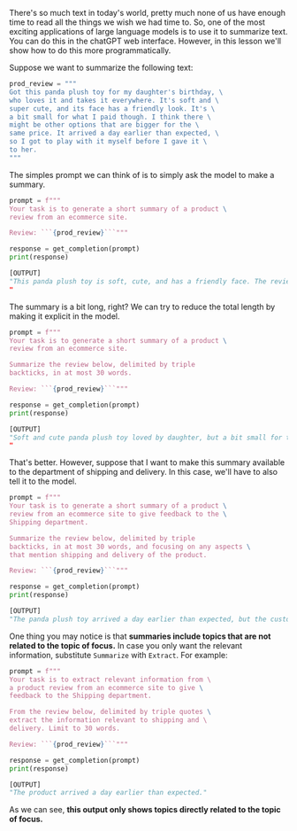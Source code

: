 There's so much text in today's world, pretty much none of us have enough time to read all the things we wish we had time to. So, one of the most exciting applications  of large language models is to use it to summarize text. You can do this in the chatGPT web interface. However, in this lesson we'll show how to do this more programmatically. 

Suppose we want to summarize the following text:

```python
prod_review = """
Got this panda plush toy for my daughter's birthday, \
who loves it and takes it everywhere. It's soft and \ 
super cute, and its face has a friendly look. It's \ 
a bit small for what I paid though. I think there \ 
might be other options that are bigger for the \ 
same price. It arrived a day earlier than expected, \ 
so I got to play with it myself before I gave it \ 
to her.
"""
```

The simples prompt we can think of is to simply ask the model to make a summary.

```python
prompt = f"""
Your task is to generate a short summary of a product \
review from an ecommerce site. 

Review: ```{prod_review}```"""

response = get_completion(prompt)
print(response)

[OUTPUT]
"This panda plush toy is soft, cute, and has a friendly face. The reviewer's daughter loves it and takes it everywhere. However, the toy is a bit small for the price paid, and there may be other options that are bigger for the same price. The toy arrived a day earlier than expected.
"
```

The summary is a bit long, right? We can try to reduce the total length by making it explicit in the model.


```python
prompt = f"""
Your task is to generate a short summary of a product \
review from an ecommerce site. 

Summarize the review below, delimited by triple 
backticks, in at most 30 words. 

Review: ```{prod_review}```"""

response = get_completion(prompt)
print(response)

[OUTPUT]
"Soft and cute panda plush toy loved by daughter, but a bit small for the price. Arrived early.
"
```

That's better. However, suppose that I want to make this summary available to the department of shipping and delivery. In this case, we'll have to also tell it to the model.

```python
prompt = f"""
Your task is to generate a short summary of a product \
review from an ecommerce site to give feedback to the \
Shipping department. 

Summarize the review below, delimited by triple 
backticks, in at most 30 words, and focusing on any aspects \
that mention shipping and delivery of the product. 

Review: ```{prod_review}```"""

response = get_completion(prompt)
print(response)

[OUTPUT]
"The panda plush toy arrived a day earlier than expected, but the customer felt it was a bit small for the price paid."
```

One thing you may notice is that **summaries include topics that are not related to the topic of focus.** In case you only want the relevant information, substitute `Summarize` with `Extract`. For example:

```python
prompt = f"""
Your task is to extract relevant information from \ 
a product review from an ecommerce site to give \
feedback to the Shipping department. 

From the review below, delimited by triple quotes \
extract the information relevant to shipping and \ 
delivery. Limit to 30 words. 

Review: ```{prod_review}```"""

response = get_completion(prompt)
print(response)

[OUTPUT]
"The product arrived a day earlier than expected."
```
As we can see, **this output only shows topics directly related to the topic of focus.**


